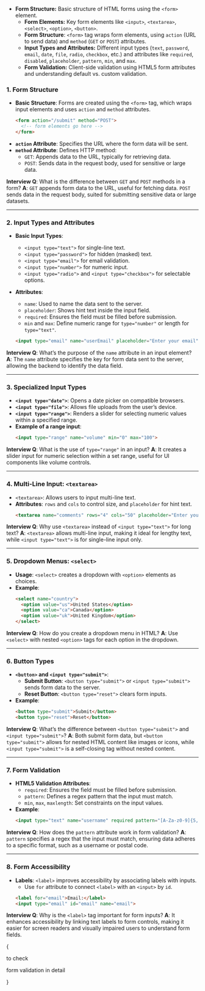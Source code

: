 


 - **Form Structure:** Basic structure of HTML forms using the `<form>` element.
   - **Form Elements:** Key form elements like `<input>`, `<textarea>`, `<select>`, `<option>`, `<button>`.
   - **Form Structure**: `<form>` tag wraps form elements, using `action` (URL to send data) and `method` (`GET` or `POST`) attributes.
   - **Input Types and Attributes:** Different input types (`text`, `password`, `email`, `date`, `file`, `radio`, `checkbox`, etc.) and attributes like `required`, `disabled`, `placeholder`, `pattern`, `min`, and `max`.
   - **Form Validation:** Client-side validation using HTML5 form attributes and understanding default vs. custom validation.



### 1. **Form Structure**
   - **Basic Structure**: Forms are created using the `<form>` tag, which wraps input elements and uses `action` and `method` attributes.
     ```html
     <form action="/submit" method="POST">
       <!-- form elements go here -->
     </form>
     ```
   - **`action` Attribute**: Specifies the URL where the form data will be sent.
   - **`method` Attribute**: Defines HTTP method:
     - `GET`: Appends data to the URL, typically for retrieving data.
     - `POST`: Sends data in the request body, used for sensitive or large data.

   **Interview Q**: What is the difference between `GET` and `POST` methods in a form?
   **A**: `GET` appends form data to the URL, useful for fetching data. `POST` sends data in the request body, suited for submitting sensitive data or large datasets.

---

### 2. **Input Types and Attributes**
   - **Basic Input Types**: 
     - `<input type="text">` for single-line text.
     - `<input type="password">` for hidden (masked) text.
     - `<input type="email">` for email validation.
     - `<input type="number">` for numeric input.
     - `<input type="radio">` and `<input type="checkbox">` for selectable options.
   - **Attributes**:
     - `name`: Used to name the data sent to the server.
     - `placeholder`: Shows hint text inside the input field.
     - `required`: Ensures the field must be filled before submission.
     - `min` and `max`: Define numeric range for `type="number"` or length for `type="text"`.
     
     ```html
     <input type="email" name="userEmail" placeholder="Enter your email" required>
     ```

   **Interview Q**: What’s the purpose of the `name` attribute in an input element?
   **A**: The `name` attribute specifies the key for form data sent to the server, allowing the backend to identify the data field.

---

### 3. **Specialized Input Types**
   - **`<input type="date">`**: Opens a date picker on compatible browsers.
   - **`<input type="file">`**: Allows file uploads from the user’s device.
   - **`<input type="range">`**: Renders a slider for selecting numeric values within a specified range.
   - **Example of a range input**:
     ```html
     <input type="range" name="volume" min="0" max="100">
     ```

   **Interview Q**: What is the use of `type="range"` in an input?
   **A**: It creates a slider input for numeric selection within a set range, useful for UI components like volume controls.

---

### 4. **Multi-Line Input: `<textarea>`**
   - `<textarea>`: Allows users to input multi-line text.
   - **Attributes**: `rows` and `cols` to control size, and `placeholder` for hint text.
     ```html
     <textarea name="comments" rows="4" cols="50" placeholder="Enter your comments"></textarea>
     ```

   **Interview Q**: Why use `<textarea>` instead of `<input type="text">` for long text?
   **A**: `<textarea>` allows multi-line input, making it ideal for lengthy text, while `<input type="text">` is for single-line input only.

---

### 5. **Dropdown Menus: `<select>`**
   - **Usage**: `<select>` creates a dropdown with `<option>` elements as choices.
   - **Example**:
     ```html
     <select name="country">
       <option value="us">United States</option>
       <option value="ca">Canada</option>
       <option value="uk">United Kingdom</option>
     </select>
     ```

   **Interview Q**: How do you create a dropdown menu in HTML?
   **A**: Use `<select>` with nested `<option>` tags for each option in the dropdown.

---

### 6. **Button Types**
   - **`<button>` and `<input type="submit">`**:
     - **Submit Button**: `<button type="submit">` or `<input type="submit">` sends form data to the server.
     - **Reset Button**: `<button type="reset">` clears form inputs.
   - **Example**:
     ```html
     <button type="submit">Submit</button>
     <button type="reset">Reset</button>
     ```

   **Interview Q**: What’s the difference between `<button type="submit">` and `<input type="submit">`?
   **A**: Both submit form data, but `<button type="submit">` allows for nested HTML content like images or icons, while `<input type="submit">` is a self-closing tag without nested content.

---

### 7. **Form Validation**
   - **HTML5 Validation Attributes**:
     - `required`: Ensures the field must be filled before submission.
     - `pattern`: Defines a regex pattern that the input must match.
     - `min`, `max`, `maxlength`: Set constraints on the input values.
   - **Example**:
     ```html
     <input type="text" name="username" required pattern="[A-Za-z0-9]{5,10}" title="5-10 alphanumeric characters">
     ```

   **Interview Q**: How does the `pattern` attribute work in form validation?
   **A**: `pattern` specifies a regex that the input must match, ensuring data adheres to a specific format, such as a username or postal code.

---

### 8. **Form Accessibility**
   - **Labels**: `<label>` improves accessibility by associating labels with inputs.
     - Use `for` attribute to connect `<label>` with an `<input>` by `id`.
     ```html
     <label for="email">Email:</label>
     <input type="email" id="email" name="email">
     ```

   **Interview Q**: Why is the `<label>` tag important for form inputs?
   **A**: It enhances accessibility by linking text labels to form controls, making it easier for screen readers and visually impaired users to understand form fields.



{

to check

form validation in detail


}